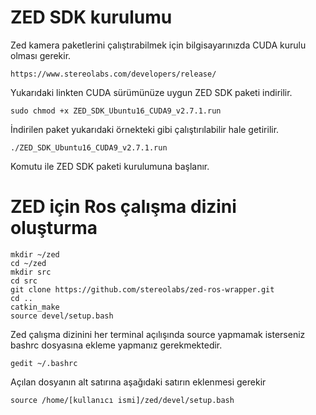 # ZED SDK kurulumu
Zed kamera paketlerini çalıştırabilmek için bilgisayarınızda CUDA kurulu olması gerekir.

	https://www.stereolabs.com/developers/release/
Yukarıdaki linkten CUDA sürümünüze uygun ZED SDK paketi indirilir.

	sudo chmod +x ZED_SDK_Ubuntu16_CUDA9_v2.7.1.run
	
İndirilen paket yukarıdaki örnekteki gibi çalıştırılabilir hale getirilir.

	./ZED_SDK_Ubuntu16_CUDA9_v2.7.1.run

Komutu ile ZED SDK paketi kurulumuna başlanır.

# ZED için Ros çalışma dizini oluşturma
	mkdir ~/zed
	cd ~/zed
	mkdir src
	cd src
	git clone https://github.com/stereolabs/zed-ros-wrapper.git
	cd ..
	catkin_make
	source devel/setup.bash
	
Zed çalışma dizinini her terminal açılışında source yapmamak isterseniz bashrc dosyasına ekleme yapmanız gerekmektedir.

	gedit ~/.bashrc
	
Açılan dosyanın alt satırına aşağıdaki satırın eklenmesi gerekir

	source /home/[kullanıcı ismi]/zed/devel/setup.bash
